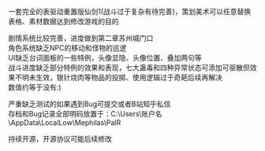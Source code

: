  
一套完全的表驱动重置版仙剑1(战斗过于复杂有待完善)，策划美术可以任意替换表格、素材数据达到修改游戏的目的  
  
剧情系统比较完善，进度做到第二章苏州城门口  
角色系统缺乏NPC的移动和怪物的巡逻  
UI缺乏台词面板的一些特例，头像显隐、头像位置、叠加两句等  
战斗进度缺乏部分特例的效果和表现，七大蛊毒和四种异常状态可添加可驱散但效果不明未生效，银针烧肉等物品的投掷、使用逻辑过于奇葩后续再解决  
数值约等于没有:)  
  
  
严重缺乏测试的如果遇到Bug可提交或者B站知乎私信  
存档和Bug记录全部明码放置于：C:\Users\账户名\AppData\LocalLow\Mephilas\PalR  

持续开源，开源协议可能后续修改
